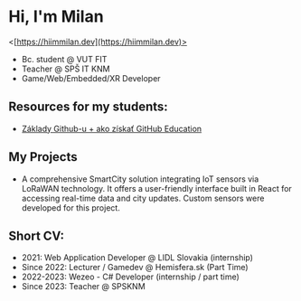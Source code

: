 
# Hi, I'm Milan
<[https://hiimmilan.dev](https://hiimmilan.dev)>
- Bc. student @ VUT FIT
- Teacher @ SPŠ IT KNM
- Game/Web/Embedded/XR Developer


## Resources for my students:
- [Základy Github-u + ako získať GitHub Education](https://github.com/SPSKNM-cvicenia/Github-Introduction)

## My Projects
- A comprehensive SmartCity solution integrating IoT sensors via LoRaWAN technology. It offers a user-friendly interface built in React for accessing real-time data and city updates. Custom sensors were developed for this project.

## Short CV:
- 2021: Web Application Developer @ LIDL Slovakia (internship)
- Since 2022: Lecturer / Gamedev @ Hemisfera.sk (Part Time)
- 2022-2023: Wezeo - C# Developer (internship / part time)
- Since 2023: Teacher @ SPSKNM

